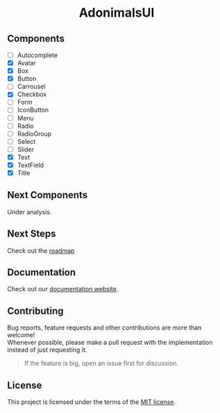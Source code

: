 <!-- Logo
Quando eu tiver o logo descomento essa sessão
<p align="center">
  <img width="150" src="logo.png" alt="AdonimalsUI logo" />
</p>
-->
<!-- Name -->
<h1 align="center">AdonimalsUI</h1>

<!-- Badges
<div align="center">

[React](http://facebook.github.io/react/) UI toolkit for the web.
[![npm package](https://img.shields.io/npm/v/flipper-ui/latest.svg)](https://www.npmjs.com/package/flipper-ui)
[![npm downloads](https://img.shields.io/npm/dm/flipper-ui.svg)](https://www.npmjs.com/package/flipper-ui)
[![Dependencies](https://img.shields.io/david/nginformatica/flipper-ui.svg?style=flat-square)](https://david-dm.org/nginformatica/flipper-ui)
[![DevDependencies](https://img.shields.io/david/dev/nginformatica/flipper-ui.svg)](https://david-dm.org/nginformatica/flipper-ui?type=dev)
[![Build Status](https://travis-ci.org/nginformatica/flipper-ui.svg?branch=master)](https://travis-ci.org/nginformatica/flipper-ui)

</div>
-->

<!--
## Installation

AdonimalsUI is available as an [npm package](https://www.npmjs.com/package/).

```sh
// with npm
npm install adonimals-ui

// with yarn
yarn add adonimals-ui
```

## Usage

Here is a quick example to get you started, **it's all you need**:

```jsx
import React from 'react'
import ReactDOM from 'react-dom'
import { Button } from 'adonimals-ui'

function App() {
  return (
    <Button variant="contained" color="primary">
      Hello World
    </Button>
  );
}

ReactDOM.render(<App />, document.querySelector('#app'));
```
-->
## Components

- [ ] Autocomplete
- [x] Avatar
- [x] Box
- [x] Button
- [ ] Carrousel
- [x] Checkbox
- [ ] Form
- [ ] IconButton
- [ ] Menu
- [ ] Radio
- [ ] RadioGroup
- [ ] Select
- [ ] Slider
- [x] Text
- [x] TextField
- [x] Title

## Next Components

Under analysis.

## Next Steps

Check out the [roadmap](./ROADMAP.md)

## Documentation

Check out our [documentation website]().

## Contributing

Bug reports, feature requests and other contributions are more than welcome! <br/>
Whenever possible, please make a pull request with the implementation instead of just requesting it.

> If the feature is big, open an issue first for discussion.

## License

This project is licensed under the terms of the
[MIT license](/LICENSE).
